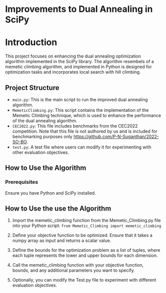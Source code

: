 # Improvements to Dual Annealing in SciPy

# Introduction

This project focuses on enhancing the dual annealing optimization algorithm implemented in the SciPy library. The algorithm resembels of a memetic climbing algorithm, and implemented in Python is designed for optimization tasks and incorporates local search with hill climbing.

## Project Structure

- `main.py`: This is the main script to run the improved dual annealing algorithm.
- `MemeticClimbing.py`: This script contains the implementation of the Memetic Climbing technique, which is used to enhance the performance of the dual annealing algorithm.
- `CEC2022.py`: This file includes benchmarks from the CEC2022 competition. Note that this file is not authored by us and is included for benchmarking purposes only https://github.com/P-N-Suganthan/2022-SO-BO.
- `test.py`: A test file where users can modify it for experimenting with other evaluation objectives.


## How to Use the Algorithm

### Prerequisites

Ensure you have Python and SciPy installed.

## How to Use the use the Algorithm
1. Import the memetic_climbing function from the Memetic_Climbing.py file into your Python script:
    `from Memetic_Climbing import memetic_climbing`
2. Define your objective function to be optimized. Ensure that it takes a numpy array as input and returns a scalar value.

3. Define the bounds for the optimization problem as a list of tuples, where each tuple represents the lower and upper bounds for each dimension.

4. Call the memetic_climbing function with your objective function, bounds, and any additional parameters you want to specify.

5. Optionally, you can modify the Test.py file to experiment with different evaluation objectives. 
